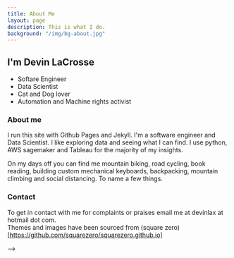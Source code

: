 ```yaml
---
title: About Me
layout: page
description: This is what I do.
background: "/img/bg-about.jpg"
---
```

## I'm Devin LaCrosse  
- Softare Engineer
- Data Scientist
- Cat and Dog lover
- Automation and Machine rights activist

### About me
I run this site with Github Pages and Jekyll. I'm a software engineer and Data Scientist. I like exploring data and seeing what I can find. I use python, AWS sagemaker and Tableau for the majority of my insights.

On my days off you can find me mountain biking, road cycling, book reading, building custom mechanical keyboards, backpacking, mountain climbing and social distancing. To name a few things.

### Contact
To get in contact with me for complaints or praises email me at devinlax at hotmail dot com.  
Themes and images have been sourced from (square zero)[https://github.com/squarezero/squarezero.github.io]
  
</div> -->
